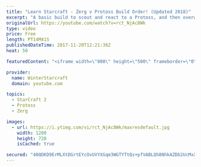```yaml
---
title: "Learn Starcraft - Zerg v Protoss Build Order! (Updated 2018)"
excerpt: "A basic build to scout and react to a Protoss, and then overwhelm them with the swarm! Meant for lower level players looking for direction, not higher level looking for the dankest meta. -- Watch live at https://www.twitch.tv/wintergaming"
originalUrl: https://youtube.com/watch?v=rct_NjAc8Wk
type: video
price: Free
length: PT14M41S
publishedDateTime: 2017-11-20T12:21:36Z
heat: 50

featuredContent: "<iframe width=\"800\" height=\"500\" frameborder=\"0\" src=\"https://www.youtube.com/embed/rct_NjAc8Wk\" allow=\"accelerometer; autoplay; encrypted-media; gyroscope; picture-in-picture\" allowfullscreen></iframe>"

provider:
  name: WinterStarcraft
  domain: youtube.com

topics:
  - StarCraft 2
  - Protoss
  - Zerg

images:
  - url: https://i.ytimg.com/vi/rct_NjAc8Wk/maxresdefault.jpg
    width: 1280
    height: 720
    isCached: true

secured: "40QOKD9ErMLXtDGrtEYcOvUVYXGqm3WGTYTtQs+pfVABLQh8NhkAZDb2UcMxXP9OCna1E5AKxgRNX7q8mPxqFhlH+pLKdRSrqEuzMmBb2W5rpmNTzZszaryqmUw5ACvQT/dSgAI1nUaUeOd8fIpMl98KrmZghhFUN44hgYKdfe1Oz3cBqY0LaMf/sLEav0OUCHT4sRVeETo1ijt/5YJN5aH6hskkX7PyX02qhB71gVN8SACTzrPTtaSBvET0CmloYlOM9VAU/Ciciyqvp7SctAiLZ1JLRlbqjucTArRNi5RftXczr9RL03sCH9LahMrkvSGxV9PvEW7Gwb8I5UI1kOF7/VHqZCnqi5j9aOqrguPxZtjrLFYErKm7BpqvI7Kw5aBDtkdJDOssDc0P3Crjw+EEQhdCtAJRxzTz7dNVzJI=;wIxR9bFYSS8wm34M3Uf8/A=="
---
```


